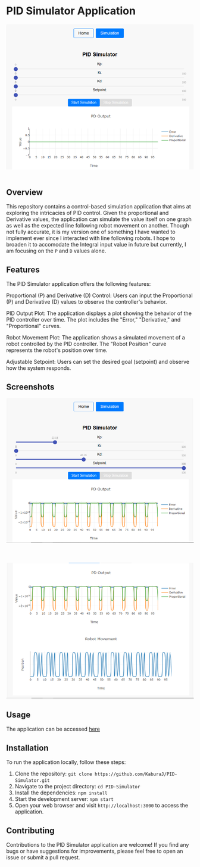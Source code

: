 # PID Simulator Application



![alt](https://github.com/KaburaJ/PID-Simulator/blob/main/pid/pid2.PNG)<br><br>
## Overview
This repository contains a control-based simulation application that aims at exploring the intricacies of PID control. Given the proportional and Derivative values, the application can simulate the value itself on one graph as well as the expected line following robot movement on another. Though not fully accurate, it is my version one of something I have wanted to implement ever since I interacted with line following robots. I hope to broaden it to accomodate the Integral input value in future but currently, I am focusing on the `P` and `D` values alone.

## Features
The PID Simulator application offers the following features:

Proportional (P) and Derivative (D) Control: Users can input the Proportional (P) and Derivative (D) values to observe the controller's behavior.

PID Output Plot: The application displays a plot showing the behavior of the PID controller over time. The plot includes the "Error," "Derivative," and "Proportional" curves.

Robot Movement Plot: The application shows a simulated movement of a robot controlled by the PID controller. The "Robot Position" curve represents the robot's position over time.

Adjustable Setpoint: Users can set the desired goal (setpoint) and observe how the system responds.

## Screenshots
![alt](https://github.com/KaburaJ/PID-Simulator/blob/main/pid/pid5.PNG)<br><br><br><br>
![alt](https://github.com/KaburaJ/PID-Simulator/blob/main/pid/pid4.PNG)

## Usage
The application can be accessed [here](https://kaburaj.github.io/PID-Simulator/)

## Installation
To run the application locally, follow these steps:

1. Clone the repository: `git clone https://github.com/KaburaJ/PID-Simulator.git`
2. Navigate to the project directory: `cd PID-Simulator`
3. Install the dependencies: `npm install`
4. Start the development server: `npm start`
5. Open your web browser and visit `http://localhost:3000` to access the application.

## Contributing
Contributions to the PID Simulator application are welcome! If you find any bugs or have suggestions for improvements, please feel free to open an issue or submit a pull request.
